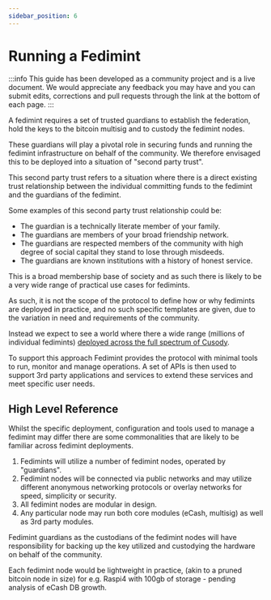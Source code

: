 ```yaml
---
sidebar_position: 6
---
```


# Running a Fedimint

:::info
This guide has been developed as a community project and is a live document. We would appreciate any feedback you may have and you can submit edits, corrections and pull requests through the link at the bottom of each page.
:::

A fedimint requires a set of trusted guardians to establish the federation, hold the keys to the bitcoin multisig and to custody the fedimint nodes. 

These guardians will play a pivotal role in securing funds and running the fedimint infrastructure on behalf of the community. We therefore envisaged this to be deployed into a situation of "second party trust".

This second party trust refers to a situation where there is a direct existing trust relationship between the individual committing funds to the fedimint and the guardians of the fedimint. 

Some examples of this second party trust relationship could be: 

- The guardian is a technically literate member of your family.
- The guardians are members of your broad friendship network.
- The guardians are respected members of the community with high degree of social capital they stand to lose through misdeeds. 
- The guardians are known institutions with a history of honest service.

This is a broad membership base of society and as such there is likely to be a very wide range of practical use cases for fedimints. 

As such, it is not the scope of the protocol to define how or why fedimints are deployed in practice, and no such specific templates are given, due to the variation in need and requirements of the community. 

Instead we expect to see a world where there a wide range (millions of individual fedimints) [deployed across the full spectrum of Cusody](https://fedimint.org/docs/GettingStarted/Who-are-the-fms).  

To support this approach Fedimint provides the protocol with minimal tools to run, monitor and manage operations. A set of APIs is then used to support 3rd party applications and services to extend these services and meet specific user needs. 
  
## High Level Reference

Whilst the specific deployment, configuration and tools used to manage a fedimint may differ there are some commonalities that are likely to be familiar across fedimint deployments.

1. Fedimints will utilize a number of fedimint nodes, operated by "guardians".
2. Fedimint nodes will be connected via public networks and may utilize different anonymous networking protocols or overlay networks for speed, simplicity or security.
3. All fedimint nodes are modular in design. 
4. Any particular node may run both core modules (eCash, multisig) as well as 3rd party modules.

Fedimint guardians as the custodians of the fedimint nodes will have responsibility for backing up the key utilized and custodying the hardware on behalf of the community.

Each fedimint node would be lightweight in practice, (akin to a pruned bitcoin node in size)  for e.g. Raspi4 with 100gb of storage - pending analysis of eCash DB growth.


